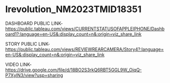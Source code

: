 # Irevolution_NM2023TMID18351

DASHBOARD PUBLIC LINK-https://public.tableau.com/views/CURRENTSTATUSOFAPPLEIPHONE/Dashboard1?:language=en-US&:display_count=n&:origin=viz_share_link

STORY PUBLIC LINK-https://public.tableau.com/views/REVIEWREARCAMERA/Story4?:language=en-US&:display_count=n&:origin=viz_share_link

VIDEO LINK-https://drive.google.com/file/d/18BO2S3rkQ6RBT5GGL9W_OiqQ-P7XylN3/view?usp=sharing
